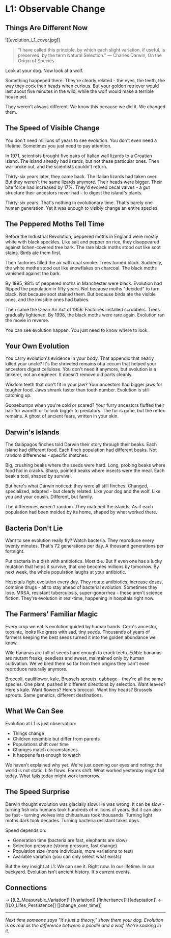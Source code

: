 # L1: Observable Change
## Things Are Different Now

![[evolution_L1_cover.jpg]]

> "I have called this principle, by which each slight variation, if useful, is preserved, by the term Natural Selection."
> — Charles Darwin, On the Origin of Species

Look at your dog. Now look at a wolf. 

Something happened there. They're clearly related - the eyes, the teeth, the way they cock their heads when curious. But your golden retriever would last about five minutes in the wild, while the wolf would make a terrible house pet.

They weren't always different. We know this because we did it. We changed them.

## The Speed of Visible Change

You don't need millions of years to see evolution. You don't even need a lifetime. Sometimes you just need to pay attention.

In 1971, scientists brought five pairs of Italian wall lizards to a Croatian island. The island already had lizards, but not these particular ones. Then war broke out, and the scientists couldn't return.

Thirty-six years later, they came back. The Italian lizards had taken over. But they weren't the same lizards anymore. Their heads were bigger. Their bite force had increased by 17%. They'd evolved cecal valves - a gut structure their ancestors never had - to digest the island's plants.

Thirty-six years. That's nothing in evolutionary time. That's barely one human generation. Yet it was enough to visibly change an entire species.

## The Peppered Moths Tell Time

Before the Industrial Revolution, peppered moths in England were mostly white with black speckles. Like salt and pepper on rice, they disappeared against lichen-covered tree bark. The rare black moths stood out like soot stains. Birds ate them first.

Then factories filled the air with coal smoke. Trees turned black. Suddenly, the white moths stood out like snowflakes on charcoal. The black moths vanished against the bark.

By 1895, 98% of peppered moths in Manchester were black. Evolution had flipped the population in fifty years. Not because moths "decided" to turn black. Not because soot stained them. But because birds ate the visible ones, and the invisible ones had babies.

Then came the Clean Air Act of 1956. Factories installed scrubbers. Trees gradually lightened. By 1998, the black moths were rare again. Evolution ran the movie in reverse.

You can see evolution happen. You just need to know where to look.

## Your Own Evolution

You carry evolution's evidence in your body. That appendix that nearly killed your uncle? It's the shriveled remains of a cecum that helped your ancestors digest cellulose. You don't need it anymore, but evolution is a tinkerer, not an engineer. It doesn't remove old parts cleanly.

Wisdom teeth that don't fit in your jaw? Your ancestors had bigger jaws for tougher food. Jaws shrank faster than tooth number. Evolution is still catching up.

Goosebumps when you're cold or scared? Your furry ancestors fluffed their hair for warmth or to look bigger to predators. The fur is gone, but the reflex remains. A ghost of ancient fears, written in your skin.

## Darwin's Islands

The Galápagos finches told Darwin their story through their beaks. Each island had different food. Each finch population had different beaks. Not random differences - specific matches. 

Big, crushing beaks where the seeds were hard. Long, probing beaks where food hid in cracks. Sharp, pointed beaks where insects were the meal. Each beak a tool, shaped by survival.

But here's what Darwin noticed: they were all still finches. Changed, specialized, adapted - but clearly related. Like your dog and the wolf. Like you and your cousin. Different, but family.

The differences weren't random. They matched the islands. As if each population had been molded by its home, shaped by what worked there.

## Bacteria Don't Lie

Want to see evolution really fly? Watch bacteria. They reproduce every twenty minutes. That's 72 generations per day. A thousand generations per fortnight.

Put bacteria in a dish with antibiotics. Most die. But if even one has a lucky mutation that helps it survive, that one becomes millions by tomorrow. By next week, the whole population laughs at your antibiotic.

Hospitals fight evolution every day. They rotate antibiotics, increase doses, combine drugs - all to stay ahead of bacterial evolution. Sometimes they lose. MRSA, resistant tuberculosis, super-gonorrhea - these aren't science fiction. They're evolution in real-time, happening in hospitals right now.

## The Farmers' Familiar Magic

Every crop we eat is evolution guided by human hands. Corn's ancestor, teosinte, looks like grass with sad, tiny seeds. Thousands of years of farmers keeping the best seeds turned it into the golden abundance we know.

Wild bananas are full of seeds hard enough to crack teeth. Edible bananas are mutant freaks, seedless and sweet, maintained only by human cultivation. We've bred them so far from their origins they can't even reproduce naturally anymore.

Broccoli, cauliflower, kale, Brussels sprouts, cabbage - they're all the same species. One plant, pushed in different directions by selection. Want leaves? Here's kale. Want flowers? Here's broccoli. Want tiny heads? Brussels sprouts. Same genetics, different destinations.

## What We Can See

Evolution at L1 is just observation:
- Things change
- Children resemble but differ from parents  
- Populations shift over time
- Changes match circumstances
- It happens fast enough to watch

We haven't explained why yet. We're just opening our eyes and noting: the world is not static. Life flows. Forms shift. What worked yesterday might fail today. What fails today might work tomorrow.

## The Speed Surprise

Darwin thought evolution was glacially slow. He was wrong. It can be slow - turning fish into humans took hundreds of millions of years. But it can also be fast - turning wolves into chihuahuas took thousands. Turning light moths dark took decades. Turning bacteria resistant takes days.

Speed depends on:
- Generation time (bacteria are fast, elephants are slow)
- Selection pressure (strong pressure, fast change)
- Population size (more individuals, more variations to test)
- Available variation (you can only select what exists)

But the key insight at L1: We can see it. Right now. In our lifetime. In our backyard. Evolution isn't ancient history. It's current events.

## Connections
→ [[L2_Measurable_Variation]] [[variation]] [[inheritance]] [[adaptation]]
← [[L0_Lifes_Persistence]] [[change_over_time]]

---
*Next time someone says "it's just a theory," show them your dog. Evolution is as real as the difference between a poodle and a wolf. We're soaking in it.*